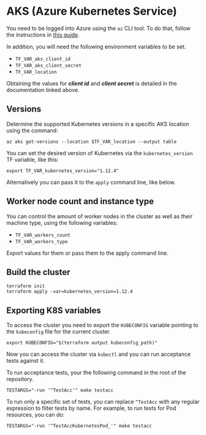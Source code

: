 # AKS (Azure Kubernetes Service)

You need to be logged into Azure using the `az` CLI tool.
To do that, follow the instructions in [this guide](https://www.terraform.io/docs/providers/azurerm/auth/service_principal_client_secret.html).

In addition, you will need the following environment variables to be set.

 - `TF_VAR_aks_client_id`
 - `TF_VAR_aks_client_secret`
 - `TF_VAR_location`

Obtaining the values for  ***client id*** and ***client secret*** is detailed in the documentation linked above.

## Versions

Determine the supported Kubernetes versions in a specific AKS location using the command:
```
az aks get-versions --location $TF_VAR_location --output table
```

You can set the desired version of Kubernetes via the `kubernetes_version` TF variable, like this:
```
export TF_VAR_kubernetes_version="1.12.4"
```

Alternatively you can pass it to the `apply` command line, like below.

## Worker node count and instance type

You can control the amount of worker nodes in the cluster as well as their machine type, using the following variables:

 - `TF_VAR_workers_count`
 - `TF_VAR_workers_type`

Export values for them or pass them to the apply command line.

## Build the cluster

```
terraform init
terraform apply -var=kubernetes_version=1.12.4
```

## Exporting K8S variables
To access the cluster you need to export the `KUBECONFIG` variable pointing to the `kubeconfig` file for the current cluster.
```
export KUBECONFIG="$(terraform output kubeconfig_path)"
```

Now you can access the cluster via `kubectl` and you can run acceptance tests against it.

To run acceptance tests, your the following command in the root of the repository.
```
TESTARGS="-run '^TestAcc'" make testacc
```

To run only a specific set of tests, you can replace `^TestAcc` with any regular expression to filter tests by name.
For example, to run tests for Pod resources, you can do:
```
TESTARGS="-run '^TestAccKubernetesPod_'" make testacc
```
